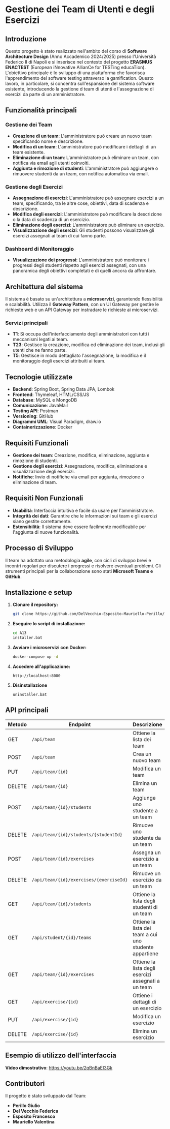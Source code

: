 # Gestione dei Team di Utenti e degli Esercizi

## Introduzione
Questo progetto è stato realizzato nell'ambito del corso di **Software Architecture Design** (Anno Accademico 2024/2025) presso l'Università Federico II di Napoli e si inserisce nel contesto del progetto **ERASMUS ENACTEST** (European iNnovative AllianCe for TESTing educaTion). L'obiettivo principale è lo sviluppo di una piattaforma che favorisca l'apprendimento del software testing attraverso la gamification. Questo lavoro, in particolare, si concentra sull'espansione del sistema software esistente, introducendo la gestione d team di utenti e l'assegnazione di esercizi da parte di un amministratore.


## Funzionalità principali
### Gestione dei Team
- **Creazione di un team**: L'amministratore può creare un nuovo team specificando nome e descrizione.
- **Modifica di un team**: L'amministratore può modificare i dettagli di un team esistente.
- **Eliminazione di un team**: L'amministratore può eliminare un team, con notifica via email agli utenti coinvolti.
- **Aggiunta e rimozione di studenti**: L'amministratore può aggiungere o rimuovere studenti da un team, con notifica automatica via email.

### Gestione degli Esercizi
- **Assegnazione di esercizi**: L'amministratore può assegnare esercizi a un team, specificando, tra le altre cose, obiettivi, data di scadenza e descrizione.
- **Modifica degli esercizi**: L'amministratore può modificare la descrizione o la data di scadenza di un esercizio.
- **Eliminazione degli esercizi**: L'amministratore può eliminare un esercizio.
- **Visualizzazione degli esercizi**: Gli studenti possono visualizzare gli esercizi assegnati ai team di cui fanno parte.

### Dashboard di Monitoraggio
- **Visualizzazione dei progressi**: L'amministratore può monitorare i progressi degli studenti rispetto agli esercizi assegnati, con una panoramica degli obiettivi completati e di quelli ancora da affrontare.

## Architettura del sistema
Il sistema è basato su un'architettura a **microservizi**, garantendo flessibilità e scalabilità. Utilizza il **Gateway Pattern**, con un UI Gateway per gestire le richieste web e un API Gateway per instradare le richieste ai microservizi.

### Servizi principali
- **T1**: Si occupa dell'interfacciamento degli amministratori con tutti i meccanismi legati ai team.
- **T23**: Gestisce la creazione, modifica ed eliminazione dei team, inclusi gli utenti che ne fanno parte.
- **T5**: Gestisce in modo dettagliato l'assegnazione, la modifica e il monitoraggio degli esercizi attribuiti ai team.

## Tecnologie utilizzate
- **Backend**: Spring Boot, Spring Data JPA, Lombok
- **Frontend**: Thymeleaf, HTML/CSS/JS
- **Database**: MySQL e MongoDB
- **Comunicazione**: JavaMail
- **Testing API**: Postman
- **Versioning**: GitHub
- **Diagrammi UML**: Visual Paradigm, draw.io
- **Containerizzazione**: Docker

## Requisiti Funzionali
- **Gestione dei team**: Creazione, modifica, eliminazione, aggiunta e rimozione di studenti.
- **Gestione degli esercizi**: Assegnazione, modifica, eliminazione e visualizzazione degli esercizi.
- **Notifiche**: Invio di notifiche via email per aggiunta, rimozione o eliminazione di team.

## Requisiti Non Funzionali
- **Usabilità**: Interfaccia intuitiva e facile da usare per l'amministratore.
- **Integrità dei dati**: Garantire che le informazioni sui team e gli esercizi siano gestite correttamente.
- **Estensibilità**: Il sistema deve essere facilmente modificabile per l'aggiunta di nuove funzionalità.

## Processo di Sviluppo
Il team ha adottato una metodologia **agile**, con cicli di sviluppo brevi e incontri regolari per discutere i progressi e risolvere eventuali problemi. Gli strumenti principali per la collaborazione sono stati **Microsoft Teams e GitHub**.

## Installazione e setup
1. **Clonare il repository:**
   ```sh
   git clone https://github.com/DelVecchio-Esposito-Mauriello-Perillo/A13
   ```
2. **Eseguire lo script di installazione:**
   ```sh
   cd A13
   installer.bat
   ```
3. **Avviare i microservizi con Docker:**
   ```sh
   docker-compose up -d
   ```
4. **Accedere all'applicazione:**
   ```
   http://localhost:8080
   ```
5. **Disinstallazione**
   ```
   uninstaller.bat
   ```

## API principali
| Metodo | Endpoint | Descrizione |
|--------|---------|-------------|
| GET | `/api/team` | Ottiene la lista dei team |
| POST | `/api/team` | Crea un nuovo team |
| PUT | `/api/team/{id}` | Modifica un team |
| DELETE | `/api/team/{id}` | Elimina un team |
| POST | `/api/team/{id}/students` | Aggiunge uno studente a un team |
| DELETE | `/api/team/{id}/students/{studentId}` | Rimuove uno studente da un team |
| POST | `/api/team/{id}/exercises` | Assegna un esercizio a un team |
| DELETE | `/api/team/{id}/exercises/{exerciseId}` | Rimuove un esercizio da un team |
| GET | `/api/team/{id}/students` | Ottiene la lista degli studenti di un team |
| GET | `/api/student/{id}/teams` | Ottiene la lista dei team a cui uno studente appartiene |
| GET | `/api/team/{id}/exercises` | Ottiene la lista degli esercizi assegnati a un team |
| GET | `/api/exercise/{id}` | Ottiene i dettagli di un esercizio |
| PUT | `/api/exercise/{id}` | Modifica un esercizio |
| DELETE | `/api/exercise/{id}` | Elimina un esercizio |

## Esempio di utilizzo dell'interfaccia
**Video dimostrativo**: https://youtu.be/2qBnBaEI3Gk

## Contributori
Il progetto è stato sviluppato dal Team:
- **Perillo Giulio**
- **Del Vecchio Federica**
- **Esposito Francesco**
- **Mauriello Valentina**

